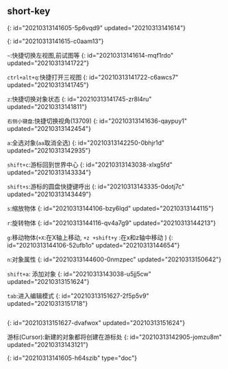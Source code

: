 ## short-key
{: id="20210313141605-5p6vqd9" updated="20210313141614"}

{: id="20210313141615-c0aam13"}

`~`:快捷切换左视图,前试图等
{: id="20210313141614-mqf1rdo" updated="20210313141722"}

`ctrl+alt+q`:快捷打开三视图
{: id="20210313141722-c6awcs7" updated="20210313141745"}

`z`:快捷切换对象状态
{: id="20210313141745-zr8l4ru" updated="20210313141811"}

`右侧小键盘`:快捷切换视角(13709)
{: id="20210313141636-qaypuy1" updated="20210313142454"}

`a`:全选对象(`aa`取消全选)
{: id="20210313142250-0bhjr1d" updated="20210313142935"}

`shift+c`:游标回到世界中心
{: id="20210313143038-xlxg5fd" updated="20210313143334"}

`shift+s`:游标的圆盘快捷键呼出
{: id="20210313143335-0dotj7c" updated="20210313143449"}

`s`:缩放物体
{: id="20210313144106-bzy6lqd" updated="20210313144115"}

`r`:旋转物体
{: id="20210313144116-qv4a7g9" updated="20210313144213"}

`g`:移动物体(`+X`:在X轴上移动, `+z +shift+y` :在x和z轴中移动 )
{: id="20210313144106-52ufb1o" updated="20210313144654"}

`n`:对象属性
{: id="20210313144600-0nmzpec" updated="20210313150642"}

`shift+a`: 添加对象
{: id="20210313143038-u5jj5cw" updated="20210313151624"}

`tab`:进入编辑模式
{: id="20210313151627-2f5p5v9" updated="20210313151718"}

```
```

{: id="20210313151627-dvafwox" updated="20210313151624"}

游标(Cursor):新建的对象都将创建在游标处
{: id="20210313142905-jomzu8m" updated="20210313143121"}


{: id="20210313141605-h64szib" type="doc"}
